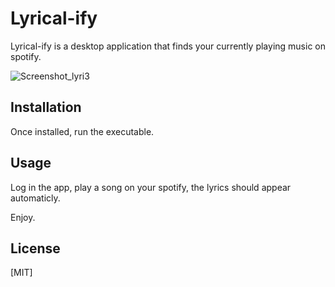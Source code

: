 # Lyrical-ify

Lyrical-ify is a desktop application that finds your currently playing music on spotify.

![Screenshot_lyri3](https://user-images.githubusercontent.com/48062996/93918777-2081c880-fd0d-11ea-839d-8a213add2124.jpg)

## Installation

Once installed, run the executable.

## Usage

Log in the app, play a song on your spotify, the lyrics should appear automaticly.

Enjoy.

## License

[MIT]
